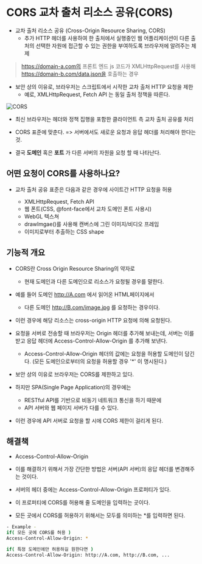 # CORS 교차 출처 리소스 공유(CORS)

- 교차 출처 리소스 공유 (Cross-Origin Resource Sharing, CORS)
  - 추가 HTTP 헤더를 사용하여 한 출처에서 실행중인 웹 어플리케이션이 다른 출처의 선택한 자원에 접근할 수 있는 권한을 부여하도록 브라우저에 알려주는 체제

> https://domain-a.com의 프론트 엔드 js 코드가 XMLHttpRequest를 사용해 https://domain-b.com/data.json을 호출하는 경우

- 보안 상의 이유로, 브라우저는 스크립트에서 시작한 교차 출처 HTTP 요청을 제한
  - 예로, XMLHttpRequest, Fetch API 는 동일 출처 정책을 따른다.

![CORS](https://mdn.mozillademos.org/files/14295/CORS_principle.png)

- 최신 브라우저는 헤더와 정책 집행을 포함한 클라이언트 측 교차 출처 공유를 처리
- CORS 표준에 맞춘다. => 서버에서도 새로운 요청과 응답 헤더를 처리해야 한다는 것.

- 결국 __도메인__ 혹은 __포트__ 가 다른 서버의 자원을 요청 할 때 나타난다.


## 어떤 요청이 CORS를 사용하나요?

- 교차 출처 공유 표준은 다음과 같은 경우에 사이트간 HTTP 요청을 허용

  - XMLHttpRequest, Fetch API
  - 웹 폰트(CSS, @font-face에서 교차 도메인 폰트 사용시)
  - WebGL 텍스쳐
  - drawImgae()를 사용해 캔버스에 그린 이미지/비디오 프레임
  - 이미지로부터 추출하는 CSS shape

## 기능적 개요

- CORS란 Cross Origin Resource Sharing의 약자로
  - 현재 도메인과 다른 도메인으로 리소스가 요청될 경우를 말한다.

- 예를 들어 도메인 http://A.com 에서 읽어온 HTML페이지에서
  - 다른 도메인 http://B.com/image.jpg 를 요청하는 경우이다.

- 이런 경우에 해당 리소스는 cross-origin HTTP 요청에 의해 요청된다.

- 요청을 서버로 전송할 때 브라우저는 Origin 헤더를 추가해 보내는데, 서버는 이를 받고 응답 헤더에 Access-Control-Allow-Origin 를 추가해 보낸다. 
  - Access-Control-Allow-Origin 헤더의 값에는 요청을 허용할 도메인이 담긴다. (모든 도메인으로부터의 요청을 허용할 경우 '*' 이 명시된다.)

- 보안 상의 이유로 브라우저는 CORS를 제한하고 있다.

- 하지만 SPA(Single Page Application)의 경우에는
  - RESTful API를 기반으로 비동기 네트워크 통신을 하기 때문에
  - API 서버와 웹 페이지 서버가 다를 수 있다.

- 이런 경우에 API 서버로 요청을 할 시에 CORS 제한이 걸리게 된다.

## 해결책

- Access-Control-Allow-Origin

- 이를 해결하기 위해서 가장 간단한 방법은 서버(API 서버)의 응답 헤더를 변경해주는 것이다.

- 서버의 헤더 중에는 Access-Control-Allow-Origin 프로퍼티가 있다.

- 이 프로퍼티에 CORS를 허용해 줄 도메인을 입력하는 곳이다.

- 모든 곳에서 CORS를 허용하기 위해서는 모두를 의미하는 *를 입력하면 된다.

```bash
- Example -
if( 모든 곳에 CORS를 허용 )
Access-Control-Allow-Origin: *

if( 특정 도메인에만 허용하길 원한다면 )
Access-Control-Allow-Origin: http://A.com, http://B.com, ...
```
